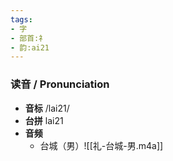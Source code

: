 ```yaml
---
tags:
- 字
- 部首:礻
- 韵:ai21
---
```


### __读音__ / Pronunciation

- __音标__ /lai21/
- __台拼__ lai21
- __音频__
	- 台城（男）![[礼-台城-男.m4a]]